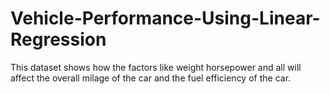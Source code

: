 # Vehicle-Performance-Using-Linear-Regression
This dataset shows how the factors like weight horsepower and all will affect the overall milage of the car and the fuel efficiency of the car.
